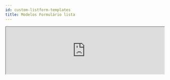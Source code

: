 ```yaml
---
id: custom-listform-templates
title: Modelos Formulário lista
---
```


<div markdown="1">

<iframe src="https://4d-for-ios.github.io/gallery/#/type/form-list/picker/0" height="auto" width="100%" x-bt="1">
</iframe>
</div>